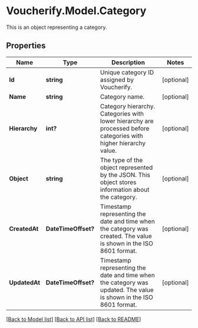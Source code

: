 # Voucherify.Model.Category
This is an object representing a category.

## Properties

Name | Type | Description | Notes
------------ | ------------- | ------------- | -------------
**Id** | **string** | Unique category ID assigned by Voucherify. | [optional] 
**Name** | **string** | Category name. | [optional] 
**Hierarchy** | **int?** | Category hierarchy. Categories with lower hierarchy are processed before categories with higher hierarchy value. | [optional] 
**Object** | **string** | The type of the object represented by the JSON. This object stores information about the category. | [optional] 
**CreatedAt** | **DateTimeOffset?** | Timestamp representing the date and time when the category was created. The value is shown in the ISO 8601 format. | [optional] 
**UpdatedAt** | **DateTimeOffset?** | Timestamp representing the date and time when the category was updated. The value is shown in the ISO 8601 format. | [optional] 

[[Back to Model list]](../README.md#documentation-for-models) [[Back to API list]](../README.md#documentation-for-api-endpoints) [[Back to README]](../README.md)

